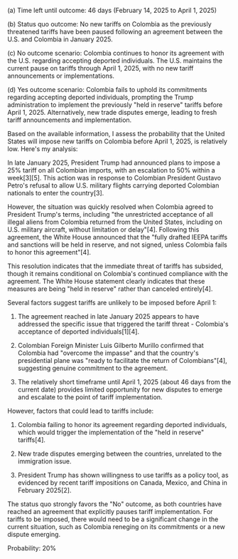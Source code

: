 (a) Time left until outcome: 46 days (February 14, 2025 to April 1, 2025)

(b) Status quo outcome: No new tariffs on Colombia as the previously threatened tariffs have been paused following an agreement between the U.S. and Colombia in January 2025.

(c) No outcome scenario: Colombia continues to honor its agreement with the U.S. regarding accepting deported individuals. The U.S. maintains the current pause on tariffs through April 1, 2025, with no new tariff announcements or implementations.

(d) Yes outcome scenario: Colombia fails to uphold its commitments regarding accepting deported individuals, prompting the Trump administration to implement the previously "held in reserve" tariffs before April 1, 2025. Alternatively, new trade disputes emerge, leading to fresh tariff announcements and implementation.

Based on the available information, I assess the probability that the United States will impose new tariffs on Colombia before April 1, 2025, is relatively low. Here's my analysis:

In late January 2025, President Trump had announced plans to impose a 25% tariff on all Colombian imports, with an escalation to 50% within a week[3][5]. This action was in response to Colombian President Gustavo Petro's refusal to allow U.S. military flights carrying deported Colombian nationals to enter the country[3].

However, the situation was quickly resolved when Colombia agreed to President Trump's terms, including "the unrestricted acceptance of all illegal aliens from Colombia returned from the United States, including on U.S. military aircraft, without limitation or delay"[4]. Following this agreement, the White House announced that the "fully drafted IEEPA tariffs and sanctions will be held in reserve, and not signed, unless Colombia fails to honor this agreement"[4].

This resolution indicates that the immediate threat of tariffs has subsided, though it remains conditional on Colombia's continued compliance with the agreement. The White House statement clearly indicates that these measures are being "held in reserve" rather than canceled entirely[4].

Several factors suggest tariffs are unlikely to be imposed before April 1:

1. The agreement reached in late January 2025 appears to have addressed the specific issue that triggered the tariff threat - Colombia's acceptance of deported individuals[1][4].

2. Colombian Foreign Minister Luis Gilberto Murillo confirmed that Colombia had "overcome the impasse" and that the country's presidential plane was "ready to facilitate the return of Colombians"[4], suggesting genuine commitment to the agreement.

3. The relatively short timeframe until April 1, 2025 (about 46 days from the current date) provides limited opportunity for new disputes to emerge and escalate to the point of tariff implementation.

However, factors that could lead to tariffs include:

1. Colombia failing to honor its agreement regarding deported individuals, which would trigger the implementation of the "held in reserve" tariffs[4].

2. New trade disputes emerging between the countries, unrelated to the immigration issue.

3. President Trump has shown willingness to use tariffs as a policy tool, as evidenced by recent tariff impositions on Canada, Mexico, and China in February 2025[2].

The status quo strongly favors the "No" outcome, as both countries have reached an agreement that explicitly pauses tariff implementation. For tariffs to be imposed, there would need to be a significant change in the current situation, such as Colombia reneging on its commitments or a new dispute emerging.

Probability: 20%